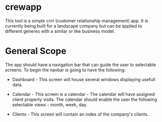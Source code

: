 # crewapp
This tool is a simple crm (customer relationship management) app. It is currently being built for a landscape company but can be applied to different generes with a similar or like business model.

<h1>General Scope</h1>
<p>The app should have a navigation bar that can guide the user to selectable screens.
To begin the navbar is going to have the following:</p>
<ul><li>Dashboard - This screen will house several windows displaying usefull data.</li></ul>
<ul><li>Calendar - This screen is a calendar - The calendar will have assigned client property visits.
The calendar should enable the user the following selectable views - month, week, day.</li></ul> 
<ul><li>Clients - This screen will contain an index of the company's clients.</li></ul>
